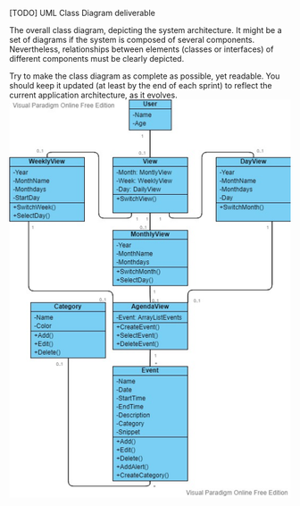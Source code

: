 [TODO] UML Class Diagram deliverable

The overall class diagram, depicting the system architecture. It might be a set of diagrams if the system is composed of several components. Nevertheless, relationships between elements (classes or interfaces) of different components must be clearly depicted. 

Try to make the class diagram as complete as possible, yet readable. You should keep it updated (at least by the end of each sprint) to reflect the current application architecture, as it evolves. ![uml__1_](uploads/8a5c0c49ef2d91d15b19ce5c6d5f6bbb/uml__1_.jpg)
